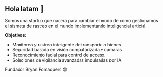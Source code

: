 ## Hola latam 👋

Somos una startup que nacera para cambiar el modo de como gestionamos el sismeta de rastreo en el mundo implementando inteligencial articial.

**Objetivos:**

- Monitoreo y rastreo inteligente de transporte o bienes.
- Seguridad basada en visión computarizada y cámaras.
- Reconocimiento facial para control de acceso.
- Soluciones de vigilancia avanzadas impulsadas por IA.


Fundador
Bryan Pomaquero 😎
